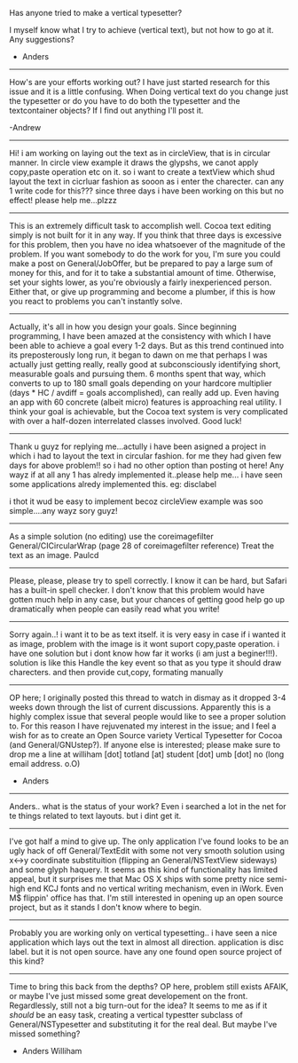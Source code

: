 

Has anyone tried to make a vertical typesetter?

I myself know what I try to achieve (vertical text), but not how to go at it. Any suggestions?

- Anders

----

How's are your efforts working out? I have just started research for this issue and it is a little confusing. When Doing vertical text do you change just the typesetter or do you have to do both the typesetter and the textcontainer objects? If I find out anything I'll post it.

-Andrew

----

Hi! i am working on laying out the text as in circleView, that is in circular manner. In circle view example it draws the glypshs, we canot apply copy,paste operation etc on it. so i want to create a textView which shud layout the text in cicrluar fashion as sooon as i enter the charecter. can any 1 write code for this??? since three days i have been working on this but no effect! please help me...plzzz

----

This is an extremely difficult task to accomplish well. Cocoa text editing simply is not built for it in any way. If you think that three days is excessive for this problem, then you have no idea whatsoever of the magnitude of the problem. If you want somebody to do the work for you, I'm sure you could make a post on General/JobOffer, but be prepared to pay a large sum of money for this, and for it to take a substantial amount of time. Otherwise, set your sights lower, as you're obviously a fairly inexperienced person. Either that, or give up programming and become a plumber, if this is how you react to problems you can't instantly solve.

----
Actually, it's all in how you design your goals.  Since beginning programming, I have been amazed at the consistency with which I have been able to achieve a goal every 1-2 days.  But as this trend continued into its preposterously long run, it began to dawn on me that perhaps I was actually just getting really, really good at subconsciously identifying short, measurable goals and pursuing them.  6 months spent that way, which converts to up to 180 small goals depending on your hardcore multiplier (days * HC  / avdiff = goals accomplished), can really add up.  Even having an app with 60 concrete (albeit micro) features is approaching real utility.
I think your goal is achievable, but the Cocoa text system is very complicated with over a half-dozen interrelated classes involved.  Good luck!

----
Thank u guyz for replying me...actully i have been asigned a project in which i had to layout the text in circular fashion. for me they had given few days for above problem!! so i had no other option than posting ot here! Any wayz if at all any 1 has alredy implemented it..please help me...  i have seen some applications alredy implemented this. eg: disclabel

i thot it wud be easy to implement becoz circleView example was soo  simple....any wayz sory guyz!

----
As a simple solution (no editing) use the coreimagefilter General/CICircularWrap  (page 28 of coreimagefilter reference) Treat the text as an image.  Paulcd

----
Please, please, please try to spell correctly. I know it can be hard, but Safari has a built-in spell checker. I don't know that this problem would have gotten much help in any case, but your chances of getting good help go up dramatically when people can easily read what you write!

----
Sorry again..! i want it to be as text itself. it is very easy in case if i wanted it as image, problem with the image is it wont suport copy,paste operation. 
i have one solution but i dont know how far it works (i am just a beginer!!!). solution is like this
Handle the key event so that as you type it should draw charecters.
and then provide cut,copy, formating manually

----

OP here; I originally posted this thread to watch in dismay as it dropped 3-4 weeks down through the list of current discussions. Apparently this is a highly complex issue that several people would like to see a proper solution to. For this reason I have rejuvenated my interest in the issue; and I feel a wish for as to create an Open Source variety Vertical Typesetter for Cocoa (and General/GNUstep?). If anyone else is interested; please make sure to drop me a line at williham [dot] totland [at] student [dot] umb [dot] no (long email address. o.O)

- Anders

----
Anders.. what is the status of your work? Even i searched a lot in the net for te things related to text layouts. but i dint get it.

----
I've got half a mind to give up. The only application I've found looks to be an ugly hack of off General/TextEdit with some not very smooth solution using x<->y coordinate substituition (flipping an General/NSTextView sideways) and some glyph haquery. It seems as this kind of functionality has limited appeal, but it surprises me that Mac OS X ships with some pretty nice semi-high end KCJ fonts and no vertical writing mechanism, even in iWork. Even M$ flippin' office has that.
I'm still interested in opening up an open source project, but as it stands I don't know where to begin.

----
Probably you are working only on vertical typesetting.. i have seen a nice application which lays out the text in almost all direction. application is disc label. but it is not open source. have any one found open source project of this kind?

----

Time to bring this back from the depths? OP here, problem still exists AFAIK, or maybe I've just missed some great developement on the front. Regardlessly, still not a big turn-out for the idea? It seems to me as if it _should_ be an easy task, creating a vertical typestter subclass of General/NSTypesetter and substituting it for the real deal. But maybe I've missed something?

- Anders Williham